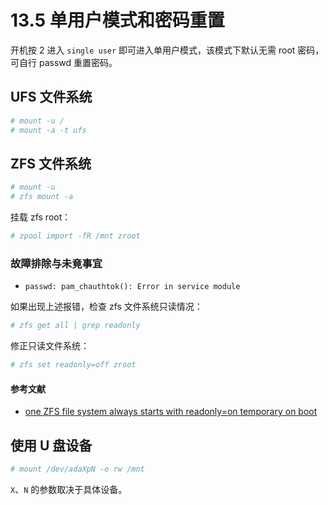 # 13.5 单用户模式和密码重置

开机按 2 进入 `single user` 即可进入单用户模式，该模式下默认无需 root 密码，可自行 passwd 重置密码。

## UFS 文件系统

```sh
# mount -u /
# mount -a -t ufs
```

## ZFS 文件系统

```sh
# mount -u
# zfs mount -a
```

挂载 zfs root：

```sh
# zpool import -fR /mnt zroot
```

### 故障排除与未竟事宜

- `passwd: pam_chauthtok(): Error in service module`

如果出现上述报错，检查 zfs 文件系统只读情况：

```sh
# zfs get all | grep readonly
```

修正只读文件系统：

```sh
# zfs set readonly=off zroot
```

#### 参考文献

- [one ZFS file system always starts with readonly=on temporary on boot](https://github.com/openzfs/zfs/issues/2133)

## 使用 U 盘设备

```sh
# mount /dev/adaXpN -o rw /mnt
```

`X`、`N` 的参数取决于具体设备。
